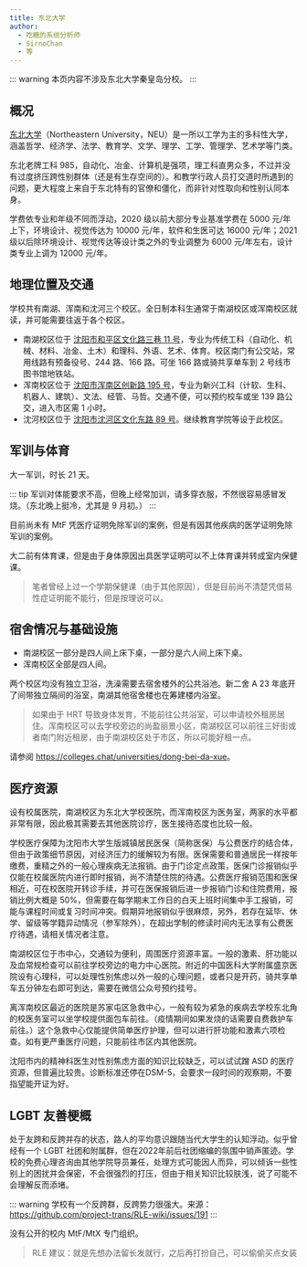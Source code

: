 ```yaml
---
title: 东北大学
author:
  - 吃糖的系统分析师
  - SirnoChan
  - 等
---
```


::: warning
本页内容不涉及东北大学秦皇岛分校。
:::

## 概况

[东北大学](https://www.neu.edu.cn)（Northeastern University，NEU）是一所以工学为主的多科性大学，涵盖哲学、经济学、法学、教育学、文学、理学、工学、管理学、艺术学等门类。

东北老牌工科 985，自动化、冶金、计算机是强项，理工科直男众多，不过并没有过度挤压跨性别群体（还是有生存空间的）。和教学行政人员打交道时所遇到的问题，更大程度上来自于东北特有的官僚和僵化，而非针对性取向和性别认同本身。

学费依专业和年级不同而浮动，2020 级以前大部分专业基准学费在 5000 元/年上下，环境设计、视觉传达为 10000 元/年，软件和生医可达 16000 元/年；2021 级以后除环境设计、视觉传达等设计类之外的专业调整为 6000 元/年左右，设计类专业上调为 12000 元/年。

## 地理位置及交通

学校共有南湖、浑南和沈河三个校区。全日制本科生通常于南湖校区或浑南校区就读，并可能需要往返于各个校区。

- 南湖校区位于 [沈阳市和平区文化路三巷 11 号](https://amap.com/place/B00180JB6L)，专业为传统工科（自动化、机械、材料、冶金、土木）和理科、外语、艺术、体育。校区南门有公交站，常用线路有预备役号、244 路、166 路。可坐 166 路或骑共享单车到 2 号线市图书馆地铁站。
- 浑南校区位于 [沈阳市浑南区创新路 195 号](https://amap.com/place/B001817WBT)，专业为新兴工科（计软、生科、机器人、建筑）、文法、经管、马哲。交通不便，可以预约校车或坐 139 路公交，进入市区需 1 小时。
- 沈河校区位于 [沈阳市沈河区文化东路 89 号](https://amap.com/place/B0FFGXUPA1)。继续教育学院等设于此校区。

## 军训与体育

大一军训，时长 21 天。

::: tip
军训对体能要求不高，但晚上经常加训，请多穿衣服，不然很容易感冒发烧。（东北晚上挺冷，尤其是 9 月初。）
:::

目前尚未有 MtF 凭医疗证明免除军训的案例，但是有因其他疾病的医学证明免除军训的案例。

大二前有体育课，但是由于身体原因出具医学证明可以不上体育课并转成室内保健课。

> 笔者曾经上过一个学期保健课（由于其他原因），但是目前尚不清楚凭借易性症证明能不能行，但是按理说可以。

## 宿舍情况与基础设施

- 南湖校区一部分是四人间上床下桌，一部分是六人间上床下桌。
- 浑南校区全部是四人间。

两个校区均没有独立卫浴，洗澡需要去宿舍楼外的公共浴池。新二舍 A 23 年底开了间带独立隔间的浴室，南湖其他宿舍楼也在筹建楼内浴室。

> 如果由于 HRT 导致身体发育，不能前往公共浴室，可以申请校外租房居住。浑南校区可以去学校旁边的尚盈丽景小区，南湖校区可以前往三好街或者南门附近租房，由于南湖校区处于市区，所以可能好租一点。

请参阅 <https://colleges.chat/universities/dong-bei-da-xue>。

## 医疗资源

设有校属医院，南湖校区为东北大学校医院，而浑南校区为医务室，两家的水平都非常有限，因此极其需要去其他医院诊疗，医生接待态度也比较一般。

学校医疗保障为沈阳市大学生版城镇居民医保（简称医保）与公费医疗的结合体，但由于政策细节原因，对经济压力的缓解较为有限。医保需要和普通居民一样按年缴费，重精之外的一般心理疾病无法报销。由于门诊定点政策，医保门诊报销似乎仅能在校属医院内进行即时报销，尚不清楚住院的待遇。公费医疗报销范围和医保相近，可在校医院开转诊手续，并可在医保报销后进一步报销门诊和住院费用，报销比例大概是 50%，但需要在每学期末工作日的白天上班时间集中手工报销，可能与课程时间或复习时间冲突。假期异地报销似乎很麻烦，另外，若存在延毕、休学、留级等学籍异动情况（参军除外），在超出学制的修读时间内无法享有公费医疗待遇，请相关情况者注意。

南湖校区位于市中心，交通较为便利，周围医疗资源丰富。一般的激素、肝功能以及血常规检查可以前往学校旁边的电力中心医院。附近的中国医科大学附属盛京医院设有心理科，可以处理性别焦虑以外一般的心理问题，或者只是开药，骑共享单车五分钟左右即可到达，需要在微信公众号预约挂号。

离浑南校区最近的医院是苏家屯区急救中心，一般有较为紧急的疾病去学校东北角的校医务室可以坐学校提供面包车前往。（疫情期间如果发烧的话需要自费救护车前往。）这个急救中心仅能提供简单医疗护理，但可以进行肝功能和激素六项检查。如有更严重医疗问题，只能前往市区内其他医院。

沈阳市内的精神科医生对性别焦虑方面的知识比较缺乏，可以试试蹭 ASD 的医疗资源，但普遍比较贵。诊断标准还停在DSM-5，会要求一段时间的观察期，不要指望能开证为好。

## LGBT 友善梗概

处于友跨和反跨并存的状态，路人的平均意识跟随当代大学生的认知浮动。似乎曾经有一个 LGBT 社团和附属群，但在2022年前后社团缩编的氛围中销声匿迹。学校的免费心理咨询由其他学院导员兼任，处理方式可能因人而异，可以倾诉一些性别上的困扰并会保密，不会很强烈的打压，但由于相关知识比较肤浅，说了可能不会理解反而添堵。

::: warning
学校有一个反跨群，反跨势力很强大。来源：<https://github.com/project-trans/RLE-wiki/issues/191>
:::

没有公开的校内 MtF/MtX 专门组织。

> RLE 建议：就是先想办法留长发就行，之后再打扮自己，可以偷偷买点女装
